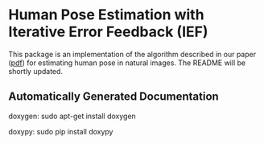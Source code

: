 Human Pose Estimation with Iterative Error Feedback (IEF)
====================================================

This package is an implementation of the algorithm described in our paper ([pdf](http://arxiv.org/abs/1507.06550)) for estimating human pose in natural images. The README will be shortly updated.


Automatically Generated Documentation
-------------

doxygen: sudo apt-get install doxygen

doxypy:  sudo pip install doxypy
